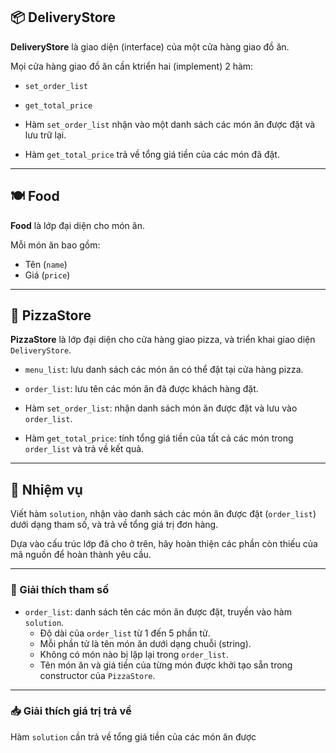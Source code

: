 ## 📦 DeliveryStore

**DeliveryStore** là giao diện (interface) của một cửa hàng giao đồ ăn.

Mọi cửa hàng giao đồ ăn cần ktriển hai (implement) 2 hàm:
- `set_order_list`
- `get_total_price`

- Hàm `set_order_list` nhận vào một danh sách các món ăn được đặt và lưu trữ lại.
- Hàm `get_total_price` trả về tổng giá tiền của các món đã đặt.

---

## 🍽️ Food

**Food** là lớp đại diện cho món ăn.

Mỗi món ăn bao gồm:
- Tên (`name`)
- Giá (`price`)

---

## 🍕 PizzaStore

**PizzaStore** là lớp đại diện cho cửa hàng giao pizza, và triển khai giao diện `DeliveryStore`.

- `menu_list`: lưu danh sách các món ăn có thể đặt tại cửa hàng pizza.
- `order_list`: lưu tên các món ăn đã được khách hàng đặt.

- Hàm `set_order_list`: nhận danh sách món ăn được đặt và lưu vào `order_list`.
- Hàm `get_total_price`: tính tổng giá tiền của tất cả các món trong `order_list` và trả về kết quả.

---

## 🧪 Nhiệm vụ

Viết hàm `solution`, nhận vào danh sách các món ăn được đặt (`order_list`) dưới dạng tham số, và trả về tổng giá trị đơn hàng.

Dựa vào cấu trúc lớp đã cho ở trên, hãy hoàn thiện các phần còn thiếu của mã nguồn để hoàn thành yêu cầu.

---

### 📌 Giải thích tham số

- `order_list`: danh sách tên các món ăn được đặt, truyền vào hàm `solution`.
    - Độ dài của `order_list` từ 1 đến 5 phần tử.
    - Mỗi phần tử là tên món ăn dưới dạng chuỗi (string).
    - Không có món nào bị lặp lại trong `order_list`.
    - Tên món ăn và giá tiền của từng món được khởi tạo sẵn trong constructor của `PizzaStore`.

---

### 📥 Giải thích giá trị trả về

Hàm `solution` cần trả về tổng giá tiền của các món ăn được